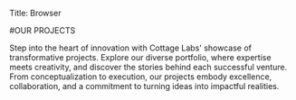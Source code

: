 Title: Browser

#OUR PROJECTS

Step into the heart of innovation with Cottage Labs' showcase of transformative projects. Explore our diverse portfolio, where expertise meets creativity, and discover the stories behind each successful venture. From conceptualization to execution, our projects embody excellence, collaboration, and a commitment to turning ideas into impactful realities.